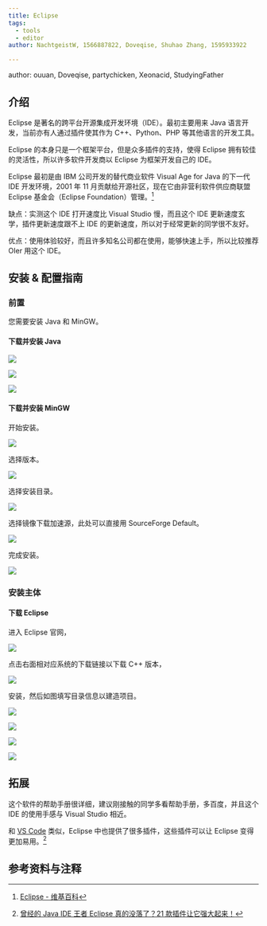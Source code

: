 ```yaml
---
title: Eclipse
tags:
  - tools
  - editor
author: NachtgeistW, 1566887822, Doveqise, Shuhao Zhang, 1595933922

---
```


author: ouuan, Doveqise, partychicken, Xeonacid, StudyingFather

## 介绍

Eclipse 是著名的跨平台开源集成开发环境（IDE）。最初主要用来 Java 语言开发，当前亦有人通过插件使其作为 C++、Python、PHP 等其他语言的开发工具。

Eclipse 的本身只是一个框架平台，但是众多插件的支持，使得 Eclipse 拥有较佳的灵活性，所以许多软件开发商以 Eclipse 为框架开发自己的 IDE。

Eclipse 最初是由 IBM 公司开发的替代商业软件 Visual Age for Java 的下一代 IDE 开发环境，2001 年 11 月贡献给开源社区，现在它由非营利软件供应商联盟 Eclipse 基金会（Eclipse Foundation）管理。[^ref1]

缺点：实测这个 IDE 打开速度比 Visual Studio 慢，而且这个 IDE 更新速度玄学，插件更新速度跟不上 IDE 的更新速度，所以对于经常更新的同学很不友好。

优点：使用体验较好，而且许多知名公司都在使用，能够快速上手，所以比较推荐 OIer 用这个 IDE。

## 安装 & 配置指南

### 前置

您需要安装 Java 和 MinGW。

#### 下载并安装 Java

![](./images/eclipse1-1.png)

![](./images/eclipse1-2.png)

![](./images/eclipse1-3.png)

#### 下载并安装 MinGW

开始安装。

![](./images/eclipse1-4.png)

选择版本。

![](./images/eclipse1-5.png)

选择安装目录。

![](./images/eclipse1-6.png)

选择镜像下载加速源，此处可以直接用 SourceForge Default。

![](./images/eclipse1-7.png)

完成安装。

![](./images/eclipse1-8.png)

### 安装主体

#### 下载 Eclipse

进入 Eclipse 官网，

![](./images/eclipse2.png)

点击右面相对应系统的下载链接以下载 C++ 版本，

![](./images/eclipse3.png)

安装，然后如图填写目录信息以建造项目。

![](./images/eclipse4.png)

![](./images/eclipse5.png)

![](./images/eclipse6.png)

![](./images/eclipse7.png)

## 拓展

这个软件的帮助手册很详细，建议刚接触的同学多看帮助手册，多百度，并且这个 IDE 的使用手感与 Visual Studio 相近。

和 [VS Code](./vscode.md) 类似，Eclipse 中也提供了很多插件，这些插件可以让 Eclipse 变得更加易用。[^ref2]

## 参考资料与注释

[^ref1]:  [Eclipse - 维基百科](https://zh.wikipedia.org/wiki/Eclipse) 

[^ref2]:  [曾经的 Java IDE 王者 Eclipse 真的没落了？21 款插件让它强大起来！](https://blog.csdn.net/csdnnews/article/details/78495979) 

